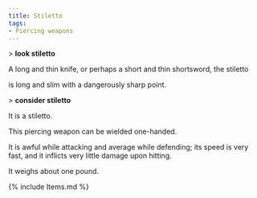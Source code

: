 ```yaml
---
title: Stiletto
tags:
- Piercing weapons
---
```


\> **look stiletto**

A long and thin knife, or perhaps a short and thin shortsword, the
stiletto

is long and slim with a dangerously sharp point.

\> **consider stiletto**

It is a stiletto.

This piercing weapon can be wielded one-handed.

It is awful while attacking and average while defending; its speed is
very fast, and it inflicts very little damage upon hitting.

It weighs about one pound.

{% include Items.md %}
